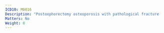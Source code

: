 ```yaml
---
ICD10: M8016
Description: "Postoophorectomy osteoporosis with pathological fracture: Lower leg"
Matters: No
Weight: 0
---
```


